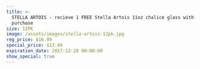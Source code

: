 ```yaml
---
title: >-
  STELLA ARTOIS - recieve 1 FREE Stella Artois 11oz chalice glass with 12pk
  purchase
size: 12PK
image: /assets/images/stella-artois-12pk.jpg
reg_price: $16.99
special_price: $13.49
expiration_date: 2017-12-20 00:00:00
show_special: true
---
```



